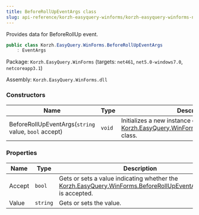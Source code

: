 ```yaml
---
title: BeforeRollUpEventArgs class
slug: api-reference/korzh-easyquery-winforms/korzh-easyquery-winforms-namespace/beforerollupeventargs-class
---
```


Provides data for BeforeRollUp event.
```csharp
public class Korzh.EasyQuery.WinForms.BeforeRollUpEventArgs
    : EventArgs

```
Package: `Korzh.EasyQuery.WinForms` (targets: `net461`, `net5.0-windows7.0`, `netcoreapp3.1`)

Assembly: `Korzh.EasyQuery.WinForms.dll`

### Constructors

| Name | Type | Description | 
| --- | --- | --- | 
| BeforeRollUpEventArgs(`string` value, `bool` accept) | `void` | Initializes a new instance of the [Korzh.EasyQuery.WinForms.BeforeRollUpEventArgs](//easyquery/docs/api-reference/korzh-easyquery-winforms/korzh-easyquery-winforms-namespace/beforerollupeventargs-class) class. | 


### Properties

| Name | Type | Description | 
| --- | --- | --- | 
| Accept | `bool` | Gets or sets a value indicating whether the [Korzh.EasyQuery.WinForms.BeforeRollUpEventArgs.Value](//easyquery/docs/api-reference/korzh-easyquery-winforms/korzh-easyquery-winforms-namespace/beforerollupeventargs-class) is accepted. | 
| Value | `string` | Gets or sets the value. |